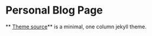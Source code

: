 # Personal Blog Page
** [Theme source](https://github.com/taylantatli/Moon)** is a minimal, one column jekyll theme.

